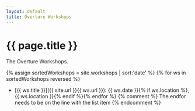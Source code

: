 ```yaml
---
layout: default
title: Overture Workshops
---
```


# {{ page.title }}

The Overture Workshops.

{% assign sortedWorkshops = site.workshops | sort:'date' %}
{% for ws in sortedWorkshops reversed %}
* [{{ ws.title }}]({{ site.url }}{{ ws.url }}): {{ ws.date }}{% if ws.location %}, {{ ws.location }}{% endif %}{% endfor %}
{% comment %} The endfor needs to be on the line with the list item {% endcomment %}


